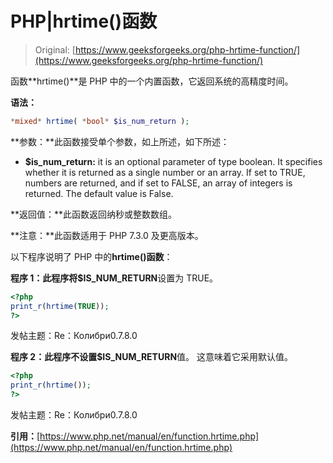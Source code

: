 # PHP|hrtime()函数

> Original: [https://www.geeksforgeeks.org/php-hrtime-function/](https://www.geeksforgeeks.org/php-hrtime-function/)

函数**hrtime()**是 PHP 中的一个内置函数，它返回系统的高精度时间。

**语法：**

```php
*mixed* hrtime( *bool* $is_num_return );
```

**参数：**此函数接受单个参数，如上所述，如下所述：

*   **$is_num_return:** it is an optional parameter of type boolean. It specifies whether it is returned as a single number or an array. If set to TRUE, numbers are returned, and if set to FALSE, an array of integers is returned. The default value is False.

**返回值：**此函数返回纳秒或整数数组。

**注意：**此函数适用于 PHP 7.3.0 及更高版本。

以下程序说明了 PHP 中的**hrtime()函数**：

**程序 1：**此程序将**$IS_NUM_RETURN**设置为 TRUE。

```php
<?php
print_r(hrtime(TRUE));
?>
```

发帖主题：Re：Колибри0.7.8.0

**程序 2：**此程序不设置**$IS_NUM_RETURN**值。 这意味着它采用默认值。

```php
<?php
print_r(hrtime());
?>
```

发帖主题：Re：Колибри0.7.8.0

**引用：**[https://www.php.net/manual/en/function.hrtime.php](https://www.php.net/manual/en/function.hrtime.php)